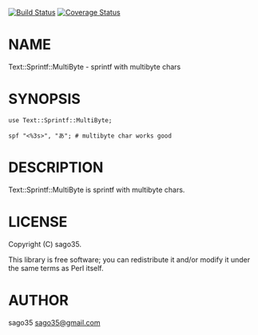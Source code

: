 [![Build Status](https://travis-ci.org/sago35/Text-Sprintf-MultiByte.svg?branch=master)](https://travis-ci.org/sago35/Text-Sprintf-MultiByte) [![Coverage Status](http://codecov.io/github/sago35/Text-Sprintf-MultiByte/coverage.svg?branch=master)](https://codecov.io/github/sago35/Text-Sprintf-MultiByte?branch=master)
# NAME

Text::Sprintf::MultiByte - sprintf with multibyte chars

# SYNOPSIS

    use Text::Sprintf::MultiByte;

    spf "<%3s>", "あ"; # multibyte char works good

# DESCRIPTION

Text::Sprintf::MultiByte is sprintf with multibyte chars.

# LICENSE

Copyright (C) sago35.

This library is free software; you can redistribute it and/or modify
it under the same terms as Perl itself.

# AUTHOR

sago35 <sago35@gmail.com>
